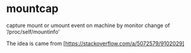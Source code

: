 # mountcap
capture mount or umount event on machine by monitor change of ‘/proc/self/mountinfo’

The idea is came from [https://stackoverflow.com/a/5072579/9102029]

